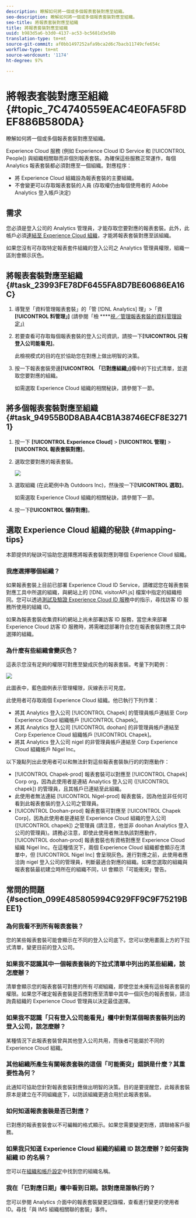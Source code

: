 ```yaml
---
description: 瞭解如何將一個或多個報表套裝對應至組織。
seo-description: 瞭解如何將一個或多個報表套裝對應至組織。
seo-title: 將報表套裝對應至組織
title: 將報表套裝對應至組織
uuid: b983d5a6-b3d0-4137-ac53-bc5681d3e58b
translation-type: tm+mt
source-git-commit: af0bb1497252afa9bca2d6c7bacb11749cfe654c
workflow-type: tm+mt
source-wordcount: '1174'
ht-degree: 97%

---
```



# 將報表套裝對應至組織 {#topic_7C4740559EAC4E0FA5F8DEF886B580DA}

瞭解如何將一個或多個報表套裝對應至組織。

<!-- May 5 2020: This feature will likely be deprecated in Nov 2020. Any users with outstanding report suites that are not mapped will have 6 months to map their RS. -->

Experience Cloud 服務 (例如 Experience Cloud ID Service 和 [!UICONTROL People]) 與組織相關聯而非個別報表套裝。為確保這些服務正常運作，每個 Analytics 報表套裝都必須對應至一個組織。對應程序：

* 將 Experience Cloud 組織設為報表套裝的主要組織。
* 不會變更可以存取報表套裝的人員 (存取權仍由每個使用者的 Adobe Analytics 登入帳戶決定)

## 需求

您必須是登入公司的 Analytics 管理員，才能存取您要對應的報表套裝。此外，此帳戶必須[連結至 Experience Cloud 組織](../admin-getting-started/organizations.md#topic_C31CB834F109465A82ED57FF0563B3F1)，才能將報表套裝對應至該組織。

如果您沒有可存取特定報表套件組織的登入公司之 Analytics 管理員權限，組織一區則會顯示灰色。

## 將報表套裝對應至組織 {#task_23993FE78DF6455FA8D7BE60686EA16C}

1. 導覽至「資料管理報表套裝」的「管 [!DNL Analytics] 理」>「資 **[!UICONTROL 料管理」]** (請參閱「檢 ****[視／管理報表套裝的資料管理設定」)](https://docs.adobe.com/help/en/analytics/admin/data-governance/gdpr-view-settings.html)

1. 若要查看可存取每個報表套裝的登入公司資訊，請按一下&#x200B;**[!UICONTROL 只有登入公司能看見]**。

   此檢視模式的目的在於協助您在對應上做出明智的決策。

1. 按一下報表套裝旁邊&#x200B;**[!UICONTROL 「已對應組織」]**&#x200B;欄中的下拉式清單，並選取您要對應的組織。

   如需選取 Experience Cloud 組織的相關秘訣，請參閱下一節。

## 將多個報表套裝對應至組織 {#task_94955B0D8ABA4CB1A38746ECF8E32711}

1. 按一下 **[!UICONTROL Experience Cloud]** > **[!UICONTROL 管理]** > **[!UICONTROL 報表套裝對應]**。

1. 選取您要對應的報表套裝。

   ![](assets/rs-mapping-multiple.png)

1. 選取組織 (在此範例中為 Outdoors Inc)，然後按一下&#x200B;**[!UICONTROL 選取]**。

   如需選取 Experience Cloud 組織的相關秘訣，請參閱下一節。

1. 按一下&#x200B;**[!UICONTROL 儲存對應]**。

## 選取 Experience Cloud 組織的秘訣 {#mapping-tips}

本節提供的秘訣可協助您選擇應將報表套裝對應到哪個 Experience Cloud 組織。

### 我應選擇哪個組織？

如果報表套裝上目前已部署 Experience Cloud ID Service，請確認您在報表套裝對應工具中所選的組織，與網站上的 [!DNL visitorAPI.js] 檔案中指定的組織相同。您可以透過[測試及驗證 Experience Cloud ID 服務](https://docs.adobe.com/content/help/zh-Hant/id-service/using/implementation-guides/test-verify.html)中的指示，尋找訪客 ID 服務所使用的組織 ID。

如果為報表套裝收集資料的網站上尚未部署訪客 ID 服務，當您未來部署 Experience Cloud 訪客 ID 服務時，將需確認部署符合您在報表套裝對應工具中選擇的組織。

### 為什麼有些組織會變灰色？

這表示您沒有足夠的權限可對應至變成灰色的報表套裝。考量下列範例：

![](assets/rs-mapping.png)

此圖表中，藍色圖例表示管理權限，灰線表示可見度。

此使用者可存取兩個 Experience Cloud 組織。他已執行下列作業：

* 將其 Analytics 登入公司 [!UICONTROL Chapek] 的管理員帳戶連結至 Corp Experience Cloud 組織帳戶 [!UICONTROL Chapek]。
* 將其 Analytics 登入公司 [!UICONTROL doohan] 的非管理員帳戶連結至 Corp Experience Cloud 組織帳戶 [!UICONTROL Chapek]。
* 將其 Analytics 登入公司 nigel 的非管理員帳戶連結至 Corp Experience Cloud 組織帳戶 Nigel Inc。

以下幾點列出此使用者可以和無法針對這些報表套裝執行的的對應動作：

* [!UICONTROL Chapek-prod] 報表套裝可以對應至 [!UICONTROL Chapek] Corp org，因為此使用者是連結 Analytics 登入公司 ([!UICONTROL chapek]) 的管理員，且其帳戶已連結至此組織。
* 此使用者無法連結 [!UICONTROL Nigel-prod] 報表套裝，因為他並非任何可看到此報表套裝的登入公司之管理員。
* [!UICONTROL Doohan-prod] 報表套裝可對應至 [!UICONTROL Chapek Corp]，因為此使用者是連結至 Experience Cloud 組織的登入公司 ([!UICONTROL chapek]) 之管理員 (請注意，他並非 doohan Analytics 登入公司的管理員)。請務必注意，即使此使用者無法執該對應動作，[!UICONTROL doohan-prod] 報表套裝也有資格對應至 Experience Cloud 組織 Nigel Inc。在這種情況下，兩個 Experience Cloud 組織都會顯示在清單中，但 [!UICONTROL Nigel Inc] 會呈現灰色。進行對應之前，此使用者應洽詢 nigel 登入公司的管理員，判斷最適合對應的組織。如果您選取的組織與報表套裝最初建立時所在的組織不同，UI 會顯示「可能衝突」警告。

## 常問的問題 {#section_099E485805994C929FF9C9F75219BEE1}

### 為何我看不到所有報表套裝？

您的某些報表套裝可能會顯示在不同的登入公司底下。您可以使用畫面上方的下拉式清單，變更目前的登入公司。

### 如果我不認識其中一個報表套裝的下拉式清單中列出的某些組織，該怎麼辦？

清單會顯示您的報表套裝可對應的所有&#x200B;*可能*&#x200B;組織，即使您並未擁有這些報表套裝的權限。如果您不確定報表套裝是否應對應至清單中其中一個灰色的報表套裝，請洽詢貴組織的 Experience Cloud 管理員以決定最佳選擇。

### 如果我不認識「只有登入公司能看見」欄中針對某個報表套裝列出的登入公司，該怎麼辦？

某種情況下此報表套裝曾與其他登入公司共用，而後者可能屬於不同的 Experience Cloud 組織。

### 其他組織所產生有關報表套裝的這個「可能衝突」錯誤是什麼？其重要性為何？

此通知可協助您針對報表套裝對應做出明智的決策。目的是要提醒您，此報表套裝原本是建立在不同組織底下，以防該組織更適合用於此報表套裝。

### 如何知道報表套裝是否已對應？

已對應的報表套裝會以不可編輯的格式顯示。如果您需要變更對應，請聯絡客戶服務。

### 如果我只知道 Experience Cloud 組織的組織 ID 該怎麼辦？如何查詢組織 ID 的名稱？

您可以在[組織和帳戶設定](https://docs.adobe.com/content/help/zh-Hant/core-services/interface/manage-users-and-products/organizations.html)中找到您的組織名稱。

### 我在「已對應日期」欄中看到日期。該對應是誰執行的？

您可以參閱 Analytics 介面中的報表套裝變更記錄檔，查看進行變更的使用者 ID。尋找「與 IMS 組織相關聯的套裝」事件。
